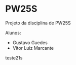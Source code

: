 # PW25S
Projeto da disciplina de PW25S

Alunos: 
  - Gustavo Guedes
  - Vitor Luiz Marcante

  teste21s
